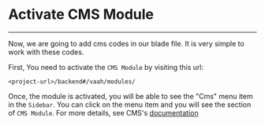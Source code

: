 # Activate CMS Module

------

Now, we are going to add cms codes in our blade file. It is very simple to work with these codes.

First, You need to activate the `CMS Module` by visiting this url:

```
<project-url>/backend#/vaah/modules/
```



Once, the module is activated, you will be able to see the "Cms" menu item in the `Sidebar`. You can click on the menu item and you will see the section of `CMS Module`. For more details, see CMS's [documentation](https://nuxt.getdemo.dev:48300/cms/docs/cms/introduction)